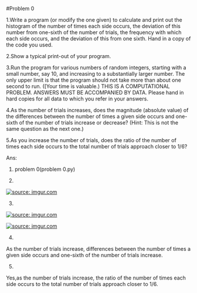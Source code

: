 #Problem 0

1.Write a program (or modify the one given) to calculate and print out the histogram of the number of times each side occurs, the deviation of this number from one-sixth of the number of trials, the frequency with which each side occurs, and the deviation of this from one sixth. Hand in a copy of the code you used.

2.Show a typical print-out of your program.

3.Run the program for various numbers of random integers, starting with a small number, say 10, and increasing to a substantially larger number. The only upper limit is that the program should not take more than about one second to run. ([Your time is valuable.) THIS IS A COMPUTATIONAL PROBLEM. ANSWERS MUST BE ACCOMPANIED BY DATA. Please hand in hard copies for all data to which you refer in your answers.

4.As the number of trials increases, does the magnitude (absolute value) of the differences between the number of times a given side occurs and one-sixth of the number of trials increase or decrease? (Hint: This is not the same question as the next one.)

5.As you increase the number of trials, does the ratio of the number of times each side occurs to the total number of trials approach closer to 1/6?

Ans:
1.  problem 0(problem 0.py)

2.
<a href="https://imgur.com/Uy7lYDO"><img src="https://i.imgur.com/Uy7lYDO.png" title="source: imgur.com" /></a>



3.

<a href="https://imgur.com/VkmFoP0"><img src="https://i.imgur.com/VkmFoP0undefined.png" title="source: imgur.com" /></a>

<a href="https://imgur.com/lmwSWPy"><img src="https://i.imgur.com/lmwSWPy.png" title="source: imgur.com" /></a>


4.
As the number of trials increase, differences between the number of times a given side occurs and one-sixth of the number of trials increase.

5.
Yes,as the number of trials increase, the ratio of the number of times each side occurs to the total number of trials approach closer to 1/6.
